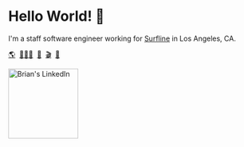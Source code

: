 # Hello World! 🌊

I'm a staff software engineer working for [Surfline](https://surfline.com) in Los Angeles, CA.

[🌎](https://brainbrian.com)&nbsp;
[👨🏻‍💻](https://www.linkedin.com/in/brianbehrens/)&nbsp;
[📸](https://gallery.brainbrian.com)&nbsp;
[🎬](https://www.youtube.com/c/BrianBehrens)&nbsp;
[🐤](https://twitter.com/brianbehrens)


<a href="https://www.linkedin.com/in/brianbehrens"><img src="https://content.linkedin.com/content/dam/me/business/en-us/amp/brand-site/v2/bg/LI-Logo.svg.original.svg" alt="Brian's LinkedIn" width="140" /></a>

<!-- [![Brian's github stats](https://github-readme-stats.vercel.app/api?username=brainbrian&theme=prussian&show_icons=true)](https://github.com/brainbrian) -->
